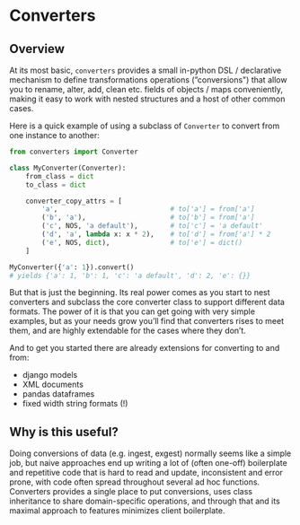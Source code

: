# Converters

## Overview

At its most basic, `converters` provides a small in-python DSL / declarative mechanism to define transformations operations (”conversions") that allow you to rename, alter, add, clean etc. fields of objects / maps conveniently, making it easy to work with nested structures and a host of other common cases.

Here is a quick example of using a subclass of `Converter` to convert from one
instance to another:

```py
from converters import Converter

class MyConverter(Converter):
    from_class = dict
    to_class = dict

    converter_copy_attrs = [
        'a',                            # to['a'] = from['a']
        ('b', 'a'),                     # to['b'] = from['a']
        ('c', NOS, 'a default'),        # to['c'] = 'a default'
        ('d', 'a', lambda x: x * 2),    # to['d'] = from['a'] * 2
        ('e', NOS, dict),               # to['e'] = dict()
    ]

MyConverter({'a': 1}).convert()
# yields {'a': 1, 'b': 1, 'c': 'a default', 'd': 2, 'e': {}}
```

But that is just the beginning. Its real power comes as you start to nest converters and subclass the core converter class to support different data formats. The power of it is that you can get going with very simple examples, but as your needs grow you’ll find that converters rises to meet them, and are highly extendable for the cases where they don’t.

And to get you started there are already extensions for converting to and from:

- django models
- XML documents
- pandas dataframes
- fixed width string formats (!)


## Why is this useful?

Doing conversions of data (e.g. ingest, exgest) normally seems like a simple job, but naive approaches end up writing a lot of (often 
one-off) boilerplate and repetitive code that is hard to read and update, inconsistent and error prone, with code often spread throughout 
several ad hoc functions. Converters provides a single place to put conversions, uses class inheritance to share domain-specific 
operations, and through that and its maximal approach to features minimizes client boilerplate.
